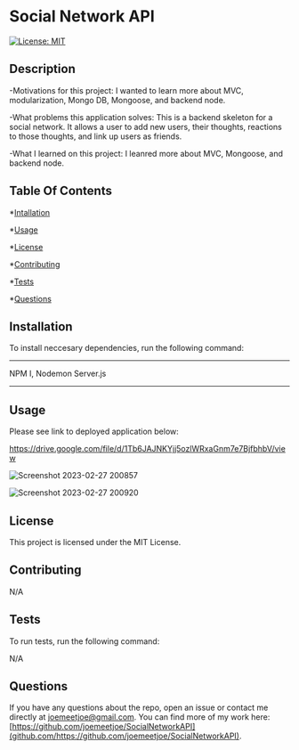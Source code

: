 # Social Network API

[![License: MIT](https://img.shields.io/badge/License-MIT-yellow.svg)](https://opensource.org/licenses/MIT)

## Description
  
  -Motivations for this project: I wanted to learn more about MVC, modularization, Mongo DB, Mongoose, and backend node.

  -What problems this application solves: This is a backend skeleton for a social network. It allows a user to add new users, their thoughts, reactions to those thoughts, and link up users as friends.

  -What I learned on this project: I leanred more about MVC, Mongoose, and backend node.
  
  ## Table Of Contents
  
  *[Intallation](#installation)
  
  *[Usage](#usage)
  
  *[License](#license)
  
  *[Contributing](#contributing)
  
  *[Tests](#tests)
  
  *[Questions](#questions)
  
  ## Installation
  
  To install neccesary dependencies, run the following command:

  ---

  NPM I, Nodemon Server.js

  ---
  ## Usage
  
  Please see link to deployed application below:
  
  https://drive.google.com/file/d/1Tb6JAJNKYjj5ozlWRxaGnm7e7BjfbhbV/view
  
  ![Screenshot 2023-02-27 200857](https://user-images.githubusercontent.com/119348225/221726173-0b9350cc-31b9-4de4-a745-16145f41a4ae.png)

  ![Screenshot 2023-02-27 200920](https://user-images.githubusercontent.com/119348225/221726178-7c0a3062-1bf8-41f3-b4c5-f96b18780bdb.png)

  ## License

  This project is licensed under the MIT License.
  
  ## Contributing
  
  N/A
  
  ## Tests
  
  To run tests, run the following command:
  
  N/A
  
  ## Questions
  
  If you have any questions about the repo, open an issue or contact me directly at joemeetjoe@gmail.com.
  You can find more of my work here: [https://github.com/joemeetjoe/SocialNetworkAPI](github.com/https://github.com/joemeetjoe/SocialNetworkAPI).
